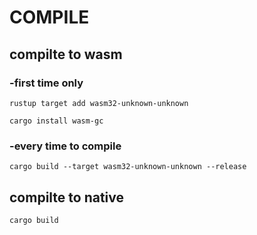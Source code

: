 # COMPILE
## compilte to wasm
### -first time only
```
rustup target add wasm32-unknown-unknown
```
```
cargo install wasm-gc
```
### -every time to compile
```
cargo build --target wasm32-unknown-unknown --release
```
## compilte to native
```
cargo build
```